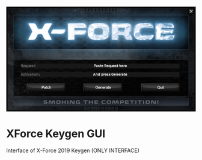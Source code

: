![alt text](https://github.com/JeanxPereira/XForce-2019/blob/master/preview-xf2019.png?raw=true)

# XForce Keygen GUI
Interface of X-Force 2019 Keygen (ONLY INTERFACE)
